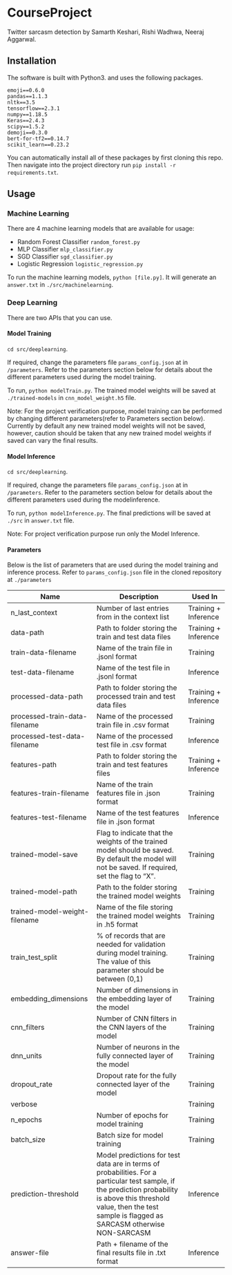 # CourseProject

Twitter sarcasm detection by Samarth Keshari, Rishi Wadhwa, Neeraj Aggarwal.

## Installation

The software is built with Python3. and uses the following packages.

```
emoji==0.6.0
pandas==1.1.3
nltk==3.5
tensorflow==2.3.1
numpy==1.18.5
Keras==2.4.3
scipy==1.5.2
demoji==0.3.0
bert-for-tf2==0.14.7
scikit_learn==0.23.2
```

You can automatically install all of these packages by first cloning this repo. Then navigate into the project directory run `pip install -r requirements.txt`.

## Usage

### Machine Learning

There are 4 machine learning models that are available for usage:

- Random Forest Classifier `random_forest.py`
- MLP Classifier `mlp_classifier.py`
- SGD Classifier `sgd_classifier.py`
- Logistic Regression `logistic_regression.py`

To run the machine learning models, `python [file.py]`. It will generate an `answer.txt` in `./src/machinelearning`.

### Deep Learning

There are two APIs that you can use.

#### Model Training

`cd src/deeplearning`.

If required, change the parameters file `params_config.json` at in `/parameters`. Refer to the parameters section below for details about the different parameters used during the model training.

To run, `python modelTrain.py`. The trained model weights will be saved at `./trained-models` in `cnn_model_weight.h5` file.

Note: For the project verification purpose, model training can be performed by changing different parameters(refer to Parameters section below). Currently by default any new trained model weights will not be saved, however, caution should be taken that any new trained model weights if saved can vary the final results.

#### Model Inference

`cd src/deeplearning`.

If required, change the parameters file `params_config.json` at in `/parameters`. Refer to the parameters section below for details about the different parameters used during the modelinference.

To run, `python modelInference.py`. The final predictions will be saved at `./src` in `answer.txt` file.

Note: For project verification purpose run only the Model Inference.

#### Parameters

Below is the list of parameters that are used during the model training and inference process. Refer to `params_config.json` file in the cloned repository at `./parameters`

| Name                          | Description                                                                                                                                                                                                                | Used In              |
| ----------------------------- | -------------------------------------------------------------------------------------------------------------------------------------------------------------------------------------------------------------------------- | -------------------- |
| n_last_context                | Number of last entries from in the context list                                                                                                                                                                            | Training + Inference |
| data-path                     | Path to folder storing the train and test data files                                                                                                                                                                       | Training + Inference |
| train-data-filename           | Name of the train file in .jsonl format                                                                                                                                                                                    | Training             |
| test-data-filename            | Name of the test file in .jsonl format                                                                                                                                                                                     | Inference            |
| processed-data-path           | Path to folder storing the processed train and test data files                                                                                                                                                             | Training + Inference |
| processed-train-data-filename | Name of the processed train file in .csv format                                                                                                                                                                            | Training             |
| processed-test-data-filename  | Name of the processed test file in .csv format                                                                                                                                                                             | Inference            |
| features-path                 | Path to folder storing the train and test features files                                                                                                                                                                   | Training + Inference |
| features-train-filename       | Name of the train features file in .json format                                                                                                                                                                            | Training             |
| features-test-filename        | Name of the test features file in .json format                                                                                                                                                                             | Inference            |
| trained-model-save            | Flag to indicate that the weights of the trained model should be saved. By default the model will not be saved. If required, set the flag to “X”.                                                                          | Training             |
| trained-model-path            | Path to the folder storing the trained model weights                                                                                                                                                                       | Training             |
| trained-model-weight-filename | Name of the file storing the trained model weights in .h5 format                                                                                                                                                           | Training             |
| train_test_split              | % of records that are needed for validation during model training. The value of this parameter should be between (0,1)                                                                                                     | Training             |
| embedding_dimensions          | Number of dimensions in the embedding layer of the model                                                                                                                                                                   | Training             |
| cnn_filters                   | Number of CNN filters in the CNN layers of the model                                                                                                                                                                       | Training             |
| dnn_units                     | Number of neurons in the fully connected layer of the model                                                                                                                                                                | Training             |
| dropout_rate                  | Dropout rate for the fully connected layer of the model                                                                                                                                                                    | Training             |
| verbose                       |                                                                                                                                                                                                                            | Training             |
| n_epochs                      | Number of epochs for model training                                                                                                                                                                                        | Training             |
| batch_size                    | Batch size for model training                                                                                                                                                                                              | Training             |
| prediction-threshold          | Model predictions for test data are in terms of probabilities. For a particular test sample, if the prediction probability is above this threshold value, then the test sample is flagged as SARCASM otherwise NON-SARCASM | Inference            |
| answer-file                   | Path + filename of the final results file in .txt format                                                                                                                                                                   | Inference            |
